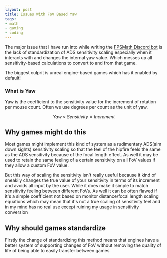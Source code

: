 ```yaml
---
layout: post
title: Issues With FoV Based Yaw
tags:
- math
- gaming
- coding
---
```


The major issue that I have run into while writing the [FPSMath Discord bot](https://fpsmath.animafps.xyz) is the lack of standardization of ADS sensitivity scaling especially when it interacts with and changes the internal yaw value. Which messes up all sensitivity-based calculations to convert to and from that game.

The biggest culprit is unreal engine-based games which has it enabled by default!

### What is Yaw

Yaw is the coefficient to the sensitivity value for the increment of rotation per mouse count. Often we use degrees per count as the unit of yaw.

$$Yaw \times Sensitivity = Increment$$

## Why games might do this

Most games might implement this kind of system as a rudimentary ADS(aim down sights) sensitivity scaling so that the feel of the hipfire feels the same as the ADS sensitivity because of the focal length effect. As well it may be used to retain the same feeling of a certain sensitivity on all FoV values if they allow a custom FoV value.

But this way of scaling the sensitivity isn't really useful because it kind of sneakily changes the true value of your sensitivity in terms of its increment and avoids all input by the user. While it does make it simple to match sensitivity feeling between different FoVs. As well it can be often flawed if it's a simple coefficient not based on monitor distance/focal length scaling equations which may mean that it's not a true scaling of sensitivity feel and in my mind has no real use except ruining my usage in sensitivity conversion

## Why should games standardize

Firstly the change of standardizing this method means that engines have a better system of supporting changes of FoV without removing the quality of life of being able to easily transfer between games

